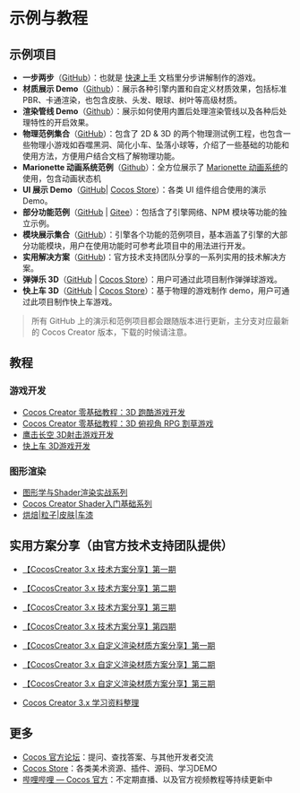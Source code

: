# 示例与教程

## 示例项目

- **一步两步**（[GitHub](https://github.com/cocos/tutorial-mind-your-step-3d)）：也就是 [快速上手](../getting-started/first-game/index.md) 文档里分步讲解制作的游戏。
- **材质展示 Demo**（[Github](https://github.com/cocos/cocos-example-materials)）：展示各种引擎内置和自定义材质效果，包括标准 PBR、卡通渲染，也包含皮肤、头发、眼球、树叶等高级材质。
- **渲染管线 Demo**（[Github](https://github.com/cocos/cocos-example-render-pipeline)）：展示如何使用内置后处理渲染管线以及各种后处理特性的开启效果。
- **物理范例集合**（[GitHub](https://github.com/cocos/cocos-example-physics)）：包含了 2D & 3D 的两个物理测试例工程，也包含一些物理小游戏如吞噬黑洞、简化小车、坠落小球等，介绍了一些基础的功能和使用方法，方便用户结合文档了解物理功能。
- **Marionette 动画系统范例**（[Github](https://github.com/cocos/cocos-example-marionette)）：全方位展示了 [Marionette 动画系统](../animation/marionette/index.md)的使用，包含动画状态机
- **UI 展示 Demo**（[GitHub](https://github.com/cocos/cocos-example-ui/)| [Cocos Store](https://store.cocos.com/app/detail/2799)）：各类 UI 组件组合使用的演示 Demo。
- **部分功能范例**（[GitHub](https://github.com/cocos/cocos-example-projects) | [Gitee](https://gitee.com/cocos/example-projects)）：包括含了引擎网络、NPM 模块等功能的独立示例。
- **模块展示集合**（[GitHub](https://github.com/cocos/cocos-test-projects)）：引擎各个功能的范例项目，基本涵盖了引擎的大部分功能模块，用户在使用功能时可参考此项目中的用法进行开发。
- **实用解决方案**（[GitHub](https://github.com/cocos/cocos-awesome-tech-solutions))：官方技术支持团队分享的一系列实用的技术解决方案。
- **弹弹乐 3D**（[GitHub](https://github.com/cocos/cocos-example-ball) | [Cocos Store](https://store.cocos.com/app/detail/2802)）：用户可通过此项目制作弹弹球游戏。
- **快上车 3D**（[GitHub](https://github.com/cocos/cocos-tutorial-taxi-game) | [Cocos Store](https://store.cocos.com/app/detail/2796)）：基于物理的游戏制作 demo，用户可通过此项目制作快上车游戏。

> 所有 GitHub 上的演示和范例项目都会跟随版本进行更新，主分支对应最新的 Cocos Creator 版本，下载的时候请注意。

## 教程

### 游戏开发

- [Cocos Creator 零基础教程：3D 跑酷游戏开发](https://space.bilibili.com/491120849/channel/collectiondetail?sid=842152)
- [Cocos Creator 零基础教程：3D 俯视角 RPG 割草游戏](https://space.bilibili.com/5981196/channel/collectiondetail?sid=902461)
- [鹰击长空 3D射击游戏开发](https://www.bilibili.com/video/BV1HY411H7V5)
- [快上车 3D游戏开发](https://www.bilibili.com/video/BV1AE411j7L9/)

### 图形渲染

- [图形学与Shader渲染实战系列](https://space.bilibili.com/634931989/channel/collectiondetail?sid=967750)
- [Cocos Creator Shader入门基础系列](https://www.bilibili.com/video/BV1Cq4y1d726)
- [烘焙|粒子|皮肤|车漆](https://space.bilibili.com/491120849/channel/collectiondetail?sid=741263)

## 实用方案分享（由官方技术支持团队提供）

- [【CocosCreator 3.x 技术方案分享】第一期](https://forum.cocos.org/t/topic/124637)
- [【CocosCreator 3.x 技术方案分享】第二期](https://forum.cocos.org/t/topic/128862)
- [【CocosCreator 3.x 技术方案分享】第三期](https://forum.cocos.org/t/topic/134725)
- [【CocosCreator 3.x 技术方案分享】第四期](https://forum.cocos.org/t/topic/139736)

- [【CocosCreator 3.x 自定义渲染材质方案分享】第一期](https://forum.cocos.org/t/topic/131501)
- [【CocosCreator 3.x 自定义渲染材质方案分享】第二期](https://forum.cocos.org/t/topic/137605)
- [【CocosCreator 3.x 自定义渲染材质方案分享】第三期](https://forum.cocos.org/t/topic/140525)
- [Cocos Creator 3.x 学习资料整理](https://forum.cocos.org/t/topic/122399)

## 更多

- [Cocos 官方论坛](https://forum.cocos.org/)：提问、查找答案、与其他开发者交流
- [Cocos Store](http://store.cocos.com/)：各类美术资源、插件、源码、学习DEMO
- [哔哩哔哩 — Cocos 官方](https://space.bilibili.com/491120849/dynamic)：不定期直播、以及官方视频教程等持续更新中
